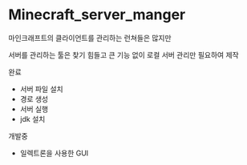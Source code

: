 # Minecraft_server_manger

마인크래프트의 클라이언트를 관리하는 런쳐들은 많지만

서버를 관리하는 툴은 찾기 힘들고 큰 기능 없이 로컬 서버 관리만 필요하여 제작


완료
- 서버 파일 설치
- 경로 생성
- 서버 실행
- jdk 설치

개발중
- 일렉트론을 사용한 GUI

